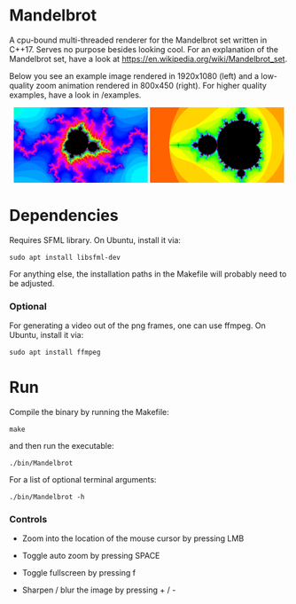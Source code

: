# Mandelbrot

A cpu-bound multi-threaded renderer for the Mandelbrot set written in C++17. Serves no purpose besides looking cool. For an explanation of the Mandelbrot set, have a look at https://en.wikipedia.org/wiki/Mandelbrot_set.

Below you see an example image rendered in 1920x1080 (left) and a low-quality zoom animation rendered in 800x450 (right). For higher quality examples, have a look in /examples.

<p align="center">
  <img src="examples/.example.png" width="48%" />
  <img src="examples/.exampleGif.gif" width="48%" />
</p>

# Dependencies

Requires SFML library. On Ubuntu, install it via:

    sudo apt install libsfml-dev

For anything else, the installation paths in the Makefile will probably need to be adjusted.

### Optional

For generating a video out of the png frames, one can use ffmpeg. On Ubuntu, install it via:

    sudo apt install ffmpeg

# Run

Compile the binary by running the Makefile:

    make

and then run the executable:

    ./bin/Mandelbrot

For a list of optional terminal arguments:

    ./bin/Mandelbrot -h

### Controls

- Zoom into the location of the mouse cursor by pressing LMB

- Toggle auto zoom by pressing SPACE

- Toggle fullscreen by pressing f

- Sharpen / blur the image by pressing + / - 
